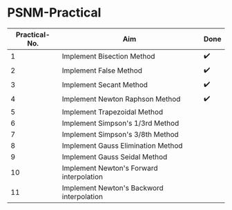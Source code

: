# PSNM-Practical
|Practical-No.   |Aim                          |Done                        |
|----------------|-------------------------------|-----------------------------|
|1|Implement Bisection Method             |:heavy_check_mark:|
|2|Implement False Method                 |:heavy_check_mark:|
|3|Implement Secant Method                |:heavy_check_mark:|
|4|Implement Newton Raphson Method        |:heavy_check_mark:|
|5|Implement Trapezoidal Method           |
|6|Implement Simpson's 1/3rd Method       |
|7|Implement Simpson's 3/8th Method       |
|8|Implement Gauss Elimination Method     |
|9|Implement Gauss Seidal Method          |
|10|Implement Newton's Forward interpolation|
|11|Implement Newton's Backword interpolation|
